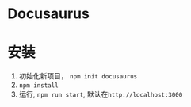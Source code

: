 # Docusaurus

# 安装

1.   初始化新项目， `npm init docusaurus`
2.   `npm install`
3.   运行, `npm run start`, 默认在`http://localhost:3000`